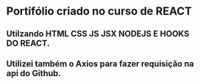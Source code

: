 # Portifólio criado no curso de REACT

## Utilzando HTML CSS JS JSX NODEJS E HOOKS DO REACT.
## Utilizei também o Axios para fazer requisição na api do Github.


